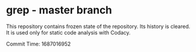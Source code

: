 # grep - master branch

This repository contains frozen state of the repository.
Its history is cleared. It is used only for static code
analysis with Codacy.

Commit Time: 1687016952